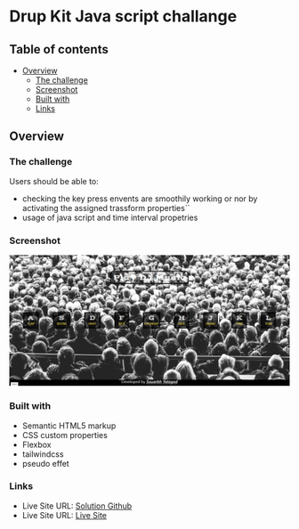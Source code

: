 # Drup Kit Java script challange

## Table of contents

- [Overview](#overview)
  - [The challenge](#the-challenge)
  - [Screenshot](#screenshot)
  - [Built with](#built-with)
  - [Links](#links)

## Overview

### The challenge

Users should be able to:

- checking the key press envents are smoothily working or nor by activating the assigned trassform properties``
- usage of java script and time interval propetries

### Screenshot
![](./Images/Screenshot.png)

### Built with

- Semantic HTML5 markup
- CSS custom properties
- Flexbox
- tailwindcss
- pseudo effet

### Links

- Live Site URL: [Solution Github](https://github.com/sourabh-yalagod/Drum-kit-javaScript-page)
- Live Site URL: [Live Site](https://sourabh-yalagod.github.io/Drum-kit-javaScript-page/)

